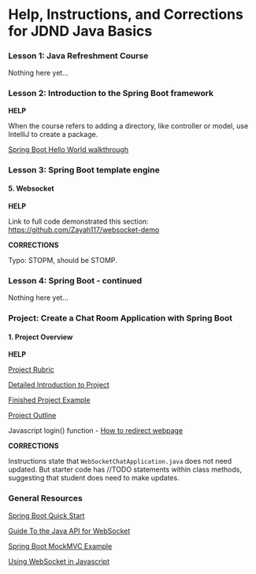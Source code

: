 # Help, Instructions, and Corrections for JDND Java Basics

### Lesson 1: Java Refreshment Course

Nothing here yet...

### Lesson 2: Introduction to the Spring Boot framework

**HELP**

When the course refers to adding a directory, like controller or model, use IntelliJ to create a package.

[Spring Boot Hello World walkthrough](https://docs.google.com/document/d/1U9YSsxs45A6j6dpF9frOB4_6AHoHhBRP3_Hq8WBTmNg/edit?usp=sharing)

### Lesson 3: Spring Boot template engine

#### 5. Websocket

**HELP**

Link to full code demonstrated this section: https://github.com/Zayah117/websocket-demo

**CORRECTIONS**

Typo: STOPM, should be STOMP.

### Lesson 4: Spring Boot - continued

Nothing here yet...

### Project: Create a Chat Room Application with Spring Boot

#### 1. Project Overview

**HELP**

[Project Rubric](https://review.udacity.com/#!/rubrics/2647/view)

[Detailed Introduction to Project](https://youtu.be/xkxjLPvLcEI)

[Finished Project Example](https://youtu.be/6q35FhTmJjg)

[Project Outline](https://www.dropbox.com/s/0vekpqum8x2p5c4/chatroom-project-outline.png?dl=0)

Javascript login() function - [How to redirect webpage](https://www.w3schools.com/howto/howto_js_redirect_webpage.asp)

**CORRECTIONS**

Instructions state that ```WebSocketChatApplication.java``` does not need updated. But starter code has //TODO statements within class methods, suggesting that student does need to make updates.

### General Resources

[Spring Boot Quick Start](https://www.youtube.com/playlist?list=PLqq-6Pq4lTTbx8p2oCgcAQGQyqN8XeA1x)

[Guide To the Java API for WebSocket](https://www.baeldung.com/java-websockets)

[Spring Boot MockMVC Example](https://howtodoinjava.com/spring-boot2/spring-boot-mockmvc-example/)

[Using WebSocket in Javascript](https://javascript.info/websocket)

